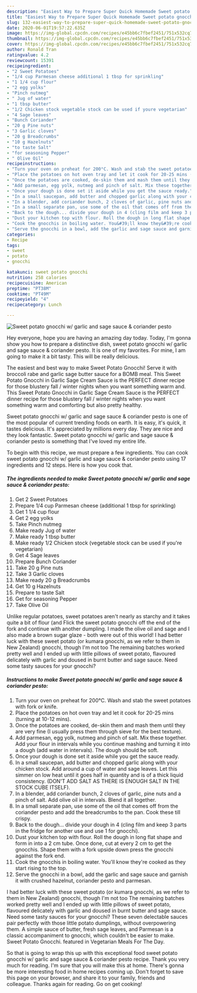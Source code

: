 ```yaml
---
description: "Easiest Way to Prepare Super Quick Homemade Sweet potato gnocchi w/ garlic and sage sauce &amp;amp; coriander pesto"
title: "Easiest Way to Prepare Super Quick Homemade Sweet potato gnocchi w/ garlic and sage sauce &amp;amp; coriander pesto"
slug: 132-easiest-way-to-prepare-super-quick-homemade-sweet-potato-gnocchi-w-garlic-and-sage-sauce-and-amp-coriander-pesto
date: 2020-06-01T19:57:22.635Z
image: https://img-global.cpcdn.com/recipes/e45bb6c7fbef2451/751x532cq70/sweet-potato-gnocchi-w-garlic-and-sage-sauce-coriander-pesto-recipe-main-photo.jpg
thumbnail: https://img-global.cpcdn.com/recipes/e45bb6c7fbef2451/751x532cq70/sweet-potato-gnocchi-w-garlic-and-sage-sauce-coriander-pesto-recipe-main-photo.jpg
cover: https://img-global.cpcdn.com/recipes/e45bb6c7fbef2451/751x532cq70/sweet-potato-gnocchi-w-garlic-and-sage-sauce-coriander-pesto-recipe-main-photo.jpg
author: Ronald Tran
ratingvalue: 4.2
reviewcount: 15391
recipeingredient:
- "2 Sweet Potatoes"
- "1/4 cup Parmesan cheese additional 1 tbsp for sprinkling"
- "1 1/4 cup flour"
- "2 egg yolks"
- "Pinch nutmeg"
- " Jug of water"
- "1 tbsp butter"
- "1/2 Chicken stock vegetable stock can be used if youre vegetarian"
- "4 Sage leaves"
- "Bunch Coriander"
- "20 g Pine nuts"
- "3 Garlic cloves"
- "20 g Breadcrumbs"
- "10 g Hazelnuts"
- "to taste Salt"
- "for seasoning Pepper"
- " Olive Oil"
recipeinstructions:
- "Turn your oven on preheat for 200°C. Wash and stab the sweet potatoes with fork or knife."
- "Place the potatoes on hot oven tray and let it cook for 20-25 mins (turning at 10-12 mins)."
- "Once the potatoes are cooked, de-skin them and mash them until they are very fine (I usually press them through sieve for the best texture)."
- "Add parmesan, egg yolk, nutmeg and pinch of salt. Mix these together. Add your flour in intervals while you continue mashing and turning it into a dough (add water in intervals). The dough should be soft."
- "Once your dough is done set it aside while you get the sauce ready."
- "In a small saucepan, add butter and chopped garlic along with your chicken stock. Add around a cup of water and sage leaves. Let this simmer on low heat until it goes half in quantity and is of a thick liquid consistency. (DON&#39;T ADD SALT AS THERE IS ENOUGH SALT IN THE STOCK CUBE ITSELF)."
- "In a blender, add coriander bunch, 2 cloves of garlic, pine nuts and a pinch of salt. Add olive oil in intervals. Blend it all together."
- "In a small separate pan, use some of the oil that comes off from the coriander pesto and add the breadcrumbs to the pan. Cook these till crispy."
- "Back to the dough... divide your dough in 4 (cling film and keep 3 parts in the fridge for another use and use 1 for gnocchi)."
- "Dust your kitchen top with flour. Roll the dough in long flat shape and form in into a 2 cm tube. Once done, cut at every 2 cm to get the gnocchis. Shape them with a fork upside down press the gnocchi against the fork end."
- "Cook the gnocchis in boiling water. You&#39;ll know they&#39;re cooked as they start rising to the top."
- "Serve the gnocchi in a bowl, add the garlic and sage sauce and garnish it with crushed hazelnut, coriander pesto and parmesan."
categories:
- Recipe
tags:
- sweet
- potato
- gnocchi

katakunci: sweet potato gnocchi 
nutrition: 258 calories
recipecuisine: American
preptime: "PT38M"
cooktime: "PT49M"
recipeyield: "4"
recipecategory: Lunch

---
```



![Sweet potato gnocchi w/ garlic and sage sauce &amp; coriander pesto](https://img-global.cpcdn.com/recipes/e45bb6c7fbef2451/751x532cq70/sweet-potato-gnocchi-w-garlic-and-sage-sauce-coriander-pesto-recipe-main-photo.jpg)

Hey everyone, hope you are having an amazing day today. Today, I'm gonna show you how to prepare a distinctive dish, sweet potato gnocchi w/ garlic and sage sauce &amp; coriander pesto. It is one of my favorites. For mine, I am going to make it a bit tasty. This will be really delicious.

The easiest and best way to make Sweet Potato Gnocchi! Serve it with broccoli rabe and garlic sage butter sauce for a BOMB meal. This Sweet Potato Gnocchi in Garlic Sage Cream Sauce is the PERFECT dinner recipe for those blustery fall / winter nights when you want something warm and. This Sweet Potato Gnocchi in Garlic Sage Cream Sauce is the PERFECT dinner recipe for those blustery fall / winter nights when you want something warm and comforting but also pretty healthy.

Sweet potato gnocchi w/ garlic and sage sauce &amp; coriander pesto is one of the most popular of current trending foods on earth. It is easy, it's quick, it tastes delicious. It's appreciated by millions every day. They are nice and they look fantastic. Sweet potato gnocchi w/ garlic and sage sauce &amp; coriander pesto is something that I've loved my entire life.


To begin with this recipe, we must prepare a few ingredients. You can cook sweet potato gnocchi w/ garlic and sage sauce &amp; coriander pesto using 17 ingredients and 12 steps. Here is how you cook that.

<!--inarticleads1-->

##### The ingredients needed to make Sweet potato gnocchi w/ garlic and sage sauce &amp; coriander pesto:

1. Get 2 Sweet Potatoes
1. Prepare 1/4 cup Parmesan cheese (additional 1 tbsp for sprinkling)
1. Get 1 1/4 cup flour
1. Get 2 egg yolks
1. Take Pinch nutmeg
1. Make ready  Jug of water
1. Make ready 1 tbsp butter
1. Make ready 1/2 Chicken stock (vegetable stock can be used if you&#39;re vegetarian)
1. Get 4 Sage leaves
1. Prepare Bunch Coriander
1. Take 20 g Pine nuts
1. Take 3 Garlic cloves
1. Make ready 20 g Breadcrumbs
1. Get 10 g Hazelnuts
1. Prepare to taste Salt
1. Get for seasoning Pepper
1. Take  Olive Oil


Unlike regular potatoes, sweet potatoes aren&#39;t nearly as starchy and it takes quite a bit of flour (and Flick the sweet potato gnocchi off the end of the fork and continue with another dumpling. I made the olive oil and sage and I also made a brown sugar glaze - both were out of this world! I had better luck with these sweet potato (or kumara gnocchi, as we refer to them in New Zealand) gnocchi, though I&#39;m not too The remaining batches worked pretty well and I ended up with little pillows of sweet potato, flavoured delicately with garlic and doused in burnt butter and sage sauce. Need some tasty sauces for your gnocchi? 

<!--inarticleads2-->

##### Instructions to make Sweet potato gnocchi w/ garlic and sage sauce &amp; coriander pesto:

1. Turn your oven on preheat for 200°C. Wash and stab the sweet potatoes with fork or knife.
1. Place the potatoes on hot oven tray and let it cook for 20-25 mins (turning at 10-12 mins).
1. Once the potatoes are cooked, de-skin them and mash them until they are very fine (I usually press them through sieve for the best texture).
1. Add parmesan, egg yolk, nutmeg and pinch of salt. Mix these together. Add your flour in intervals while you continue mashing and turning it into a dough (add water in intervals). The dough should be soft.
1. Once your dough is done set it aside while you get the sauce ready.
1. In a small saucepan, add butter and chopped garlic along with your chicken stock. Add around a cup of water and sage leaves. Let this simmer on low heat until it goes half in quantity and is of a thick liquid consistency. (DON&#39;T ADD SALT AS THERE IS ENOUGH SALT IN THE STOCK CUBE ITSELF).
1. In a blender, add coriander bunch, 2 cloves of garlic, pine nuts and a pinch of salt. Add olive oil in intervals. Blend it all together.
1. In a small separate pan, use some of the oil that comes off from the coriander pesto and add the breadcrumbs to the pan. Cook these till crispy.
1. Back to the dough... divide your dough in 4 (cling film and keep 3 parts in the fridge for another use and use 1 for gnocchi).
1. Dust your kitchen top with flour. Roll the dough in long flat shape and form in into a 2 cm tube. Once done, cut at every 2 cm to get the gnocchis. Shape them with a fork upside down press the gnocchi against the fork end.
1. Cook the gnocchis in boiling water. You&#39;ll know they&#39;re cooked as they start rising to the top.
1. Serve the gnocchi in a bowl, add the garlic and sage sauce and garnish it with crushed hazelnut, coriander pesto and parmesan.


I had better luck with these sweet potato (or kumara gnocchi, as we refer to them in New Zealand) gnocchi, though I&#39;m not too The remaining batches worked pretty well and I ended up with little pillows of sweet potato, flavoured delicately with garlic and doused in burnt butter and sage sauce. Need some tasty sauces for your gnocchi? These seven delectable sauces pair perfectly with those little potato dumplings, without overpowering them. A simple sauce of butter, fresh sage leaves, and Parmesan is a classic accompaniment to gnocchi, which couldn&#39;t be easier to make. Sweet Potato Gnocchi. featured in Vegetarian Meals For The Day. 

So that is going to wrap this up with this exceptional food sweet potato gnocchi w/ garlic and sage sauce &amp; coriander pesto recipe. Thank you very much for reading. I'm sure that you will make this at home. There's gonna be more interesting food in home recipes coming up. Don't forget to save this page on your browser, and share it to your family, friends and colleague. Thanks again for reading. Go on get cooking!
